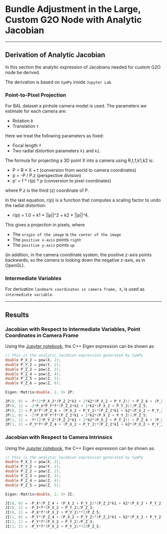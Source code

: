 # Bundle Adjustment in the Large, Custom G2O Node with Analytic Jacobian

---

## Derivation of Analytic Jacobian

In this section the analytic expression of Jacobians needed for custom G2O node be derived. 

The derivation is based on `SymPy` inside `Jupyter Lab`.

### Point-to-Pixel Projection

For BAL dataset a pinhole camera model is used. The parameters we estimate for each camera are: 

* Rotation `R`
* Translation `t`

Here we treat the following parameters as fixed:

* Focal length `f`
* Two radial distortion parameters `k1` and `k2`. 

The formula for projecting a 3D point X into a camera using R,t,f,k1,k2 is:

* P  =  R * X + t       (conversion from world to camera coordinates)
* p  = -P / P.z         (perspective division)
* p' =  f * r(p) * p    (conversion to pixel coordinates)

where P.z is the third (z) coordinate of P. 

In the last equation, r(p) is a function that computes a scaling factor to undo the radial distortion:
* r(p) = 1.0 + k1 * ||p||^2 + k2 * ||p||^4.

This gives a projection in pixels, where 

* The `origin of the image` is `the center of the image`
* The `positive x-axis` points `right`
* The `positive y-axis` points `up` 

(in addition, in the camera coordinate system, the positive z-axis points backwards, so the camera is looking down the negative z-axis, as in OpenGL).

### Intermediate Variables

For derivation `landmark coordinates in camera frame, X`, is used as `intermediate variable`.

---

## Results

### Jacobian with Respect to Intermediate Variables, Point Coordinates in Camera Frame

Using the [Jupyter notebook](bal-jacobian.ipynb), the C++ Eigen expression can be shown as:

```c++
// this is the analytic Jacobian expression generated by SymPy
double P_X_2 = pow(X, 2);
double P_Y_2 = pow(Y, 2);
double P_Z_2 = pow(Z, 2);
double P_Z_4 = pow(Z, 4);
double P_Z_5 = pow(Z, 5);
double P_Z_6 = pow(Z, 6);

Eigen::Matrix<double, 2, 3> JP;

JP(0, 0) = -f*(2*P_X_2*(P_Z_2*k1 + 2*k2*(P_X_2 + P_Y_2)) + P_Z_4 + (P_X_2 + P_Y_2)*(P_Z_2*k1 + k2*(P_X_2 + P_Y_2)))/P_Z_5;
JP(0, 1) = -2*P_X*P_Y*f*(P_Z_2*k1 + 2*k2*(P_X_2 + P_Y_2))/P_Z_5;
JP(0, 2) = P_X*f*(P_Z_4 + (P_X_2 + P_Y_2)*(P_Z_2*k1 + k2*(P_X_2 + P_Y_2)) + 2*(P_X_2 + P_Y_2)*(P_Z_2*k1 + 2*k2*(P_X_2 + P_Y_2)))/P_Z_6;
JP(1, 0) = -2*P_X*P_Y*f*(P_Z_2*k1 + 2*k2*(P_X_2 + P_Y_2))/P_Z_5;
JP(1, 1) = -f*(2*P_Y_2*(P_Z_2*k1 + 2*k2*(P_X_2 + P_Y_2)) + P_Z_4 + (P_X_2 + P_Y_2)*(P_Z_2*k1 + k2*(P_X_2 + P_Y_2)))/P_Z_5;
JP(1, 2) = P_Y*f*(P_Z_4 + (P_X_2 + P_Y_2)*(P_Z_2*k1 + k2*(P_X_2 + P_Y_2)) + 2*(P_X_2 + P_Y_2)*(P_Z_2*k1 + 2*k2*(P_X_2 + P_Y_2)))/P_Z_6;
```

### Jacobian with Respect to Camera Intrinsics

Using the [Jupyter notebook](bal-jacobian.ipynb), the C++ Eigen expression can be shown as:

```c++
// this is the analytic Jacobian expression generated by SymPy
double P_X_2 = pow(X, 2);
double P_Y_2 = pow(Y, 2);
double P_Z_2 = pow(Z, 2);
double P_Z_3 = pow(Z, 3);
double P_Z_4 = pow(Z, 4);
double P_Z_5 = pow(Z, 5);

Eigen::Matrix<double, 2, 3> JI;

JI(0, 0) = -P_X*(P_Z_4 + (P_X_2 + P_Y_2)*(P_Z_2*k1 + k2*(P_X_2 + P_Y_2)))/P_Z_5;
JI(0, 1) = -P_X*f*(P_X_2 + P_Y_2)/P_Z_3;
JI(0, 2) = -P_X*f*(P_X_2 + P_Y_2)**2/P_Z_5;
JI(1, 0) = -P_Y*(P_Z_4 + (P_X_2 + P_Y_2)*(P_Z_2*k1 + k2*(P_X_2 + P_Y_2)))/P_Z_5;
JI(1, 1) = -P_Y*f*(P_X_2 + P_Y_2)/P_Z_3;
JI(1, 2) = -P_Y*f*(P_X_2 + P_Y_2)**2/P_Z_5;
```

